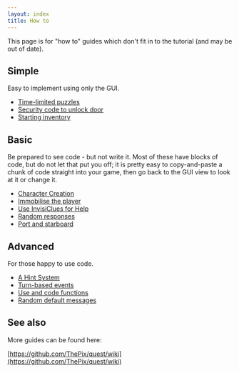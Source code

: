 ```yaml
---
layout: index
title: How to
---
```


This page is for "how to" guides which don't fit in to the tutorial (and may be out of date).




Simple
------

Easy to implement using only the GUI.

-   [Time-limited puzzles](timelimitedpuzzles.html)
-   [Security code to unlock door](unlockdoor.html)
-   [Starting inventory](starting_inventory.html)


Basic
-----

Be prepared to see code - but not write it. Most of these have blocks of code, but do not let that put you off; it is pretty easy to copy-and-paste a chunk of code straight into your game, then go back to the GUI view to look at it or change it.

-   [Character Creation](character_creation.html)
-   [Immobilise the player](immobilise_the_player.html)
-   [Use InvisiClues for Help](invisiclues.html)
-   [Random responses](random_default_answers.html)
-   [Port and starboard](port_and_starboard.html)


Advanced
-------------
For those happy to use code.

-   [A Hint System](a_hint_system.html)
-   [Turn-based events](turn_based_events.html)
-   [Use and code functions](using_functions.html)
-   [Random default messages](random_default_answers.html)




See also
---------

More guides can be found here:

[https://github.com/ThePix/quest/wiki](https://github.com/ThePix/quest/wiki)

